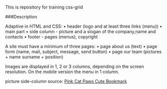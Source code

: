 This is repository for training css-grid 

###Description

Adaptive in HTML and CSS:
    • header (logo and at least three links (menu))
    • main part
    • side column - picture and a slogan of the company,name and contacts
    • footer - pages (menus), copyright

A site must have a minimum of three pages:
    • page about us (text)
    • page form (name, mail, subject, message, send button)
    • page our team (pictures + name surname + position)

Images are displayed in 1, 2 or 3 columns, depending on the screen resolution.
On the mobile version the menu in 1 column.


picture side-column source:
[Pink Cat Paws Cute Bookmark](https://www.canva.com/)